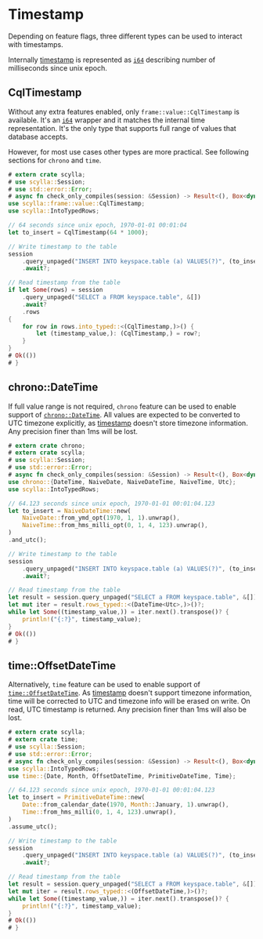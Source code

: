 # Timestamp

Depending on feature flags, three different types can be used to interact with timestamps.

Internally [timestamp](https://docs.scylladb.com/stable/cql/types.html#timestamps) is represented as
[`i64`](https://doc.rust-lang.org/std/primitive.i64.html) describing number of milliseconds since unix epoch.

## CqlTimestamp

Without any extra features enabled, only `frame::value::CqlTimestamp` is available. It's an
[`i64`](https://doc.rust-lang.org/std/primitive.i64.html) wrapper and it matches the internal time representation. It's
the only type that supports full range of values that database accepts.

However, for most use cases other types are more practical. See following sections for `chrono` and `time`.

```rust
# extern crate scylla;
# use scylla::Session;
# use std::error::Error;
# async fn check_only_compiles(session: &Session) -> Result<(), Box<dyn Error>> {
use scylla::frame::value::CqlTimestamp;
use scylla::IntoTypedRows;

// 64 seconds since unix epoch, 1970-01-01 00:01:04
let to_insert = CqlTimestamp(64 * 1000);

// Write timestamp to the table
session
    .query_unpaged("INSERT INTO keyspace.table (a) VALUES(?)", (to_insert,))
    .await?;

// Read timestamp from the table
if let Some(rows) = session
    .query_unpaged("SELECT a FROM keyspace.table", &[])
    .await?
    .rows
{
    for row in rows.into_typed::<(CqlTimestamp,)>() {
        let (timestamp_value,): (CqlTimestamp,) = row?;
    }
}
# Ok(())
# }
```

## chrono::DateTime

If full value range is not required, `chrono` feature can be used to enable support of
[`chrono::DateTime`](https://docs.rs/chrono/0.4/chrono/struct.DateTime.html). All values are expected to be converted
to UTC timezone explicitly, as [timestamp](https://docs.scylladb.com/stable/cql/types.html#timestamps) doesn't store
timezone information. Any precision finer than 1ms will be lost.

```rust
# extern crate chrono;
# extern crate scylla;
# use scylla::Session;
# use std::error::Error;
# async fn check_only_compiles(session: &Session) -> Result<(), Box<dyn Error>> {
use chrono::{DateTime, NaiveDate, NaiveDateTime, NaiveTime, Utc};
use scylla::IntoTypedRows;

// 64.123 seconds since unix epoch, 1970-01-01 00:01:04.123
let to_insert = NaiveDateTime::new(
    NaiveDate::from_ymd_opt(1970, 1, 1).unwrap(),
    NaiveTime::from_hms_milli_opt(0, 1, 4, 123).unwrap(),
)
.and_utc();

// Write timestamp to the table
session
    .query_unpaged("INSERT INTO keyspace.table (a) VALUES(?)", (to_insert,))
    .await?;

// Read timestamp from the table
let result = session.query_unpaged("SELECT a FROM keyspace.table", &[]).await?;
let mut iter = result.rows_typed::<(DateTime<Utc>,)>()?;
while let Some((timestamp_value,)) = iter.next().transpose()? {
    println!("{:?}", timestamp_value);
}
# Ok(())
# }
```

## time::OffsetDateTime

Alternatively, `time` feature can be used to enable support of
[`time::OffsetDateTime`](https://docs.rs/time/0.3/time/struct.OffsetDateTime.html). As
[timestamp](https://docs.scylladb.com/stable/cql/types.html#timestamps) doesn't support timezone information, time will
be corrected to UTC and timezone info will be erased on write. On read, UTC timestamp is returned. Any precision finer
than 1ms will also be lost.

```rust
# extern crate scylla;
# extern crate time;
# use scylla::Session;
# use std::error::Error;
# async fn check_only_compiles(session: &Session) -> Result<(), Box<dyn Error>> {
use scylla::IntoTypedRows;
use time::{Date, Month, OffsetDateTime, PrimitiveDateTime, Time};

// 64.123 seconds since unix epoch, 1970-01-01 00:01:04.123
let to_insert = PrimitiveDateTime::new(
    Date::from_calendar_date(1970, Month::January, 1).unwrap(),
    Time::from_hms_milli(0, 1, 4, 123).unwrap(),
)
.assume_utc();

// Write timestamp to the table
session
    .query_unpaged("INSERT INTO keyspace.table (a) VALUES(?)", (to_insert,))
    .await?;

// Read timestamp from the table
let result = session.query_unpaged("SELECT a FROM keyspace.table", &[]).await?;
let mut iter = result.rows_typed::<(OffsetDateTime,)>()?;
while let Some((timestamp_value,)) = iter.next().transpose()? {
    println!("{:?}", timestamp_value);
}
# Ok(())
# }
```
